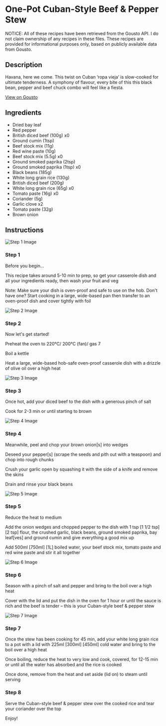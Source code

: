# One-Pot Cuban-Style Beef & Pepper Stew

NOTICE: All of these recipes have been retrieved from the Gousto API. I do not claim ownership of any recipes in these files. These recipes are provided for informational purposes only, based on publicly available data from Gousto.

## Description

Havana, here we come. This twist on Cuban ‘ropa vieja’ is slow-cooked for ultimate tenderness. A symphony of flavour, every bite of this this black bean, pepper and beef chuck combo will feel like a fiesta. 

[View on Gousto](https://www.gousto.co.uk/recipes/cookbook/one-pot-cuban-beef-pepper-stew)

## Ingredients

- Dried bay leaf
- Red pepper
- British diced beef (100g) x0
- Ground cumin (1tsp)
- Beef stock mix (11g)
- Red wine paste (10g)
- Beef stock mix (5.5g) x0
- Ground smoked paprika (2tsp)
- Ground smoked paprika (1tsp) x0
- Black beans (185g)
- White long grain rice (130g)
- British diced beef (200g)
- White long grain rice (65g) x0
- Tomato paste (16g) x0
- Coriander (5g)
- Garlic clove x2
- Tomato paste (32g)
- Brown onion

## Instructions

![Step 1 Image](https://production-media.gousto.co.uk/cms/recipe-step-image/Admin10mm-Step-1-2-1672853184196-x200.jpg)

### Step 1

Before you begin...

This recipe takes around 5-10 min to prep, so get your casserole dish and all your ingredients ready, then wash your fruit and veg

Note: Make sure your dish is oven-proof and safe to use on the hob. Don't have one? Start cooking in a large, wide-based pan then transfer to an oven-proof dish and cover tightly with foil

![Step 2 Image](https://production-media.gousto.co.uk/cms/recipe-step-image/Step-2-1672853187379-x200.jpg)

### Step 2

Now let's get started!

Preheat the oven to 220°C/ 200°C (fan)/ gas 7

Boil a kettle

Heat a large, wide-based hob-safe oven-proof casserole dish with a drizzle of olive oil over a high heat

![Step 3 Image](https://production-media.gousto.co.uk/cms/recipe-step-image/Step-3-1672853191003-x200.jpg)

### Step 3

Once hot, add your diced beef to the dish with a generous pinch of salt

Cook for 2-3 min or until starting to brown

![Step 4 Image](https://production-media.gousto.co.uk/cms/recipe-step-image/Step-4-1672853193959-x200.jpg)

### Step 4

Meanwhile, peel and chop your brown onion[s] into wedges

Deseed your pepper[s] (scrape the seeds and pith out with a teaspoon) and chop into rough chunks

Crush your garlic open by squashing it with the side of a knife and remove the skins

Drain and rinse your black beans

![Step 5 Image](https://production-media.gousto.co.uk/cms/recipe-step-image/Step-5-1672853198507-x200.jpg)

### Step 5

Reduce the heat to medium

Add the onion wedges and chopped pepper to the dish with 1 tsp <span class="text-purple">[1 1/2 tsp]</span> <span class="text-danger">[2 tsp]</span> flour, the crushed garlic, black beans, ground smoked paprika, bay leaf[ves] and ground cumin and give everything a good mix up

Add 500ml<span class="text-danger"> </span><span class="text-purple">[750ml]</span><span class="text-danger"> [1L]</span> boiled water, your beef stock mix, tomato paste and red wine paste and stir it all together

![Step 6 Image](https://production-media.gousto.co.uk/cms/recipe-step-image/Step-6-1672853201828-x200.jpg)

### Step 6

Season with a pinch of salt and pepper and bring to the boil over a high heat

Cover with the lid and put the dish in the oven for 1 hour or until the sauce is rich and the beef is tender – this is your Cuban-style beef & pepper stew

![Step 7 Image](https://production-media.gousto.co.uk/cms/recipe-step-image/Step-7-1672853204840-x200.jpg)

### Step 7

Once the stew has been cooking for 45 min, add your white long grain rice to a pot with a lid with 225ml <span class="text-purple">[300ml]</span> <span class="text-danger">[450ml]</span> cold water and bring to the boil over a high heat

Once boiling, reduce the heat to very low and cook, covered, for 12-15 min or until all the water has absorbed and the rice is cooked

Once done, remove from the heat and set aside (lid on) to steam until serving

### Step 8

Serve the Cuban-style beef & pepper stew over the cooked rice and tear your coriander over the top

Enjoy!

